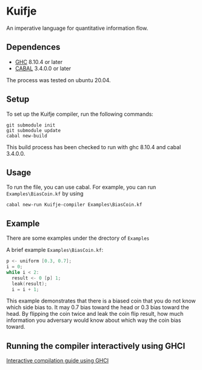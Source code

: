 # Kuifje
An imperative language for quantitative information flow. 

## Dependences

- [GHC](https://www.haskell.org/ghc/) 8.10.4 or later
- [CABAL](https://www.haskell.org/cabal/) 3.4.0.0 or later

The process was tested on ubuntu 20.04.

## Setup

To set up the Kuifje compiler, run the following commands:
```
git submodule init
git submodule update
cabal new-build
```

This build process has been checked to run with ghc 8.10.4 and cabal 3.4.0.0.

## Usage
To run the file, you can use cabal. For example, you can run `Examples\BiasCoin.kf` by using 
```
cabal new-run Kuifje-compiler Examples\BiasCoin.kf
```

## Example
There are some examples under the drectory of `Examples`

A brief example `Examples\BiasCoin.kf`:
```c
p <- uniform [0.3, 0.7];
i = 0;
while i < 2:
  result <- 0 [p] 1;
  leak(result);
  i = i + 1;
```

This example demonstrates that there is a biased coin that you do not know which side bias to. It may 0.7 bias toward the head or 0.3 bias toward the head. By flipping the coin twice and leak the coin flip result, how much information you adversary would know about which way the coin bias toward. 

## Running the compiler interactively using GHCI

[Interactive compilation guide using GHCI](https://github.com/gleisonsdm/kuifje-compiler/blob/master/ghci_guide.md)
